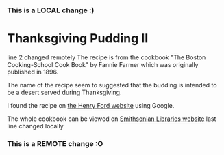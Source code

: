 ### This is a LOCAL change :)
# Thanksgiving Pudding II
line 2 changed remotely
The recipe is from the cookbook "The Boston Cooking-School Cook Book" 
by Fannie Farmer which was originally published in 1896.

The name of the recipe seem to suggested that the budding is intended to be a desert served during Thanksgiving.

I found the recipe on [the Henry Ford website](https://www.thehenryford.org/explore/recipes-and-cookbooks/recipe/thanksgiving-pudding/) using Google.

The whole cookbook can be viewed on [Smithsonian Libraries website](https://library.si.edu/digital-library/book/bostoncookingsc00farm)
last line changed locally
### This is a REMOTE change :O
